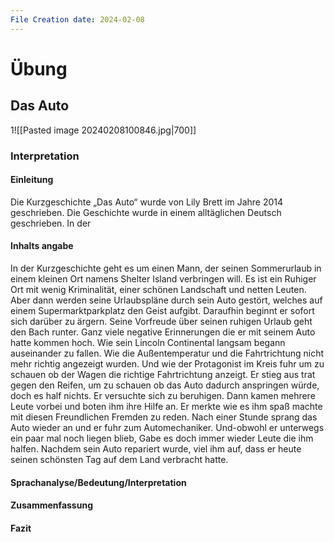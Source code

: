 ```yaml
---
File Creation date: 2024-02-08
---
```

# Übung
## Das Auto
1![[Pasted image 20240208100846.jpg|700]]

### Interpretation
#### Einleitung
Die Kurzgeschichte „Das Auto“ wurde von Lily Brett im Jahre 2014 geschrieben. Die Geschichte wurde in einem alltäglichen Deutsch geschrieben. In der 
#### Inhalts angabe
In der Kurzgeschichte geht es um einen Mann, der seinen Sommerurlaub in einem kleinen Ort namens Shelter Island verbringen will. Es ist ein Ruhiger Ort mit wenig Kriminalität, einer schönen Landschaft und netten Leuten. Aber dann werden seine Urlaubspläne durch sein Auto gestört, welches auf einem Supermarktparkplatz den Geist aufgibt. 
Daraufhin beginnt er sofort sich darüber zu ärgern. Seine Vorfreude über seinen ruhigen Urlaub geht den Bach runter. Ganz viele negative Erinnerungen die er mit seinem Auto hatte kommen hoch. Wie sein Lincoln Continental langsam begann auseinander zu fallen. Wie die Außentemperatur und die Fahrtrichtung nicht mehr richtig angezeigt wurden. Und wie der Protagonist im Kreis fuhr um zu schauen ob der Wagen die richtige Fahrtrichtung anzeigt.
Er stieg aus trat gegen den Reifen, um zu schauen ob das Auto dadurch anspringen würde, doch es half nichts. Er versuchte sich zu beruhigen. Dann kamen mehrere Leute vorbei und boten ihm ihre Hilfe an. Er merkte wie es ihm spaß machte mit diesen Freundlichen Fremden zu reden. Nach einer Stunde sprang das Auto wieder an und er fuhr zum Automechaniker. Und-obwohl er unterwegs ein paar mal noch liegen blieb, Gabe es doch immer wieder Leute die ihm halfen.
Nachdem sein Auto repariert wurde, viel ihm auf, dass er heute seinen schönsten Tag auf dem Land verbracht hatte.
#### Sprachanalyse/Bedeutung/Interpretation

#### Zusammenfassung
#### Fazit